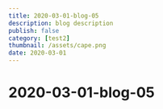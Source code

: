 ```yaml
---
title: 2020-03-01-blog-05
description: blog description
publish: false
category: [test2]
thumbnail: /assets/cape.png
date: 2020-03-01
---
```


# 2020-03-01-blog-05
